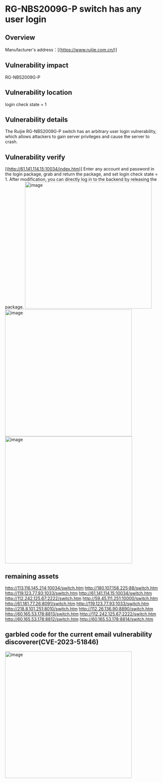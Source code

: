 # RG-NBS2009G-P switch has any user login

## Overview
Manufacturer's address：[(https://www.ruijie.com.cn/)]
## Vulnerability impact
RG-NBS2009G-P
## Vulnerability location
login check state = 1
## Vulnerability details
The Ruijie RG-NBS2009G-P switch has an arbitrary user login vulnerability, which allows attackers to gain server privileges and cause the server to crash.
## Vulnerability verify
[(http://61.141.114.15:10034/index.htm)]
Enter any account and password in the login package, grab and return the package, and set login check state = 1. After modification, you can directly log in to the backend by releasing the package.
<img width="415" alt="image" src="https://github.com/zty-1995/RG-NBS2009G-P-switch/assets/154293428/3b5a0bd1-a3a1-409c-aafa-f1e44257bca8">
<img width="415" alt="image" src="https://github.com/zty-1995/RG-NBS2009G-P-switch/assets/154293428/cff04fd3-40d0-4b16-ae41-98225501c432">
<img width="416" alt="image" src="https://github.com/zty-1995/RG-NBS2009G-P-switch/assets/154293428/5b0ab660-d01c-4c1d-b5a3-5018d30996ea">
## remaining assets
http://113.116.145.214:10034/switch.htm
http://180.107.158.225:88/switch.htm
http://119.123.77.93:1033/switch.htm
http://61.141.114.15:10034/switch.htm
http://112.242.125.67:2222/switch.htm
http://59.45.111.251:10000/switch.htm
http://61.181.77.26:8091/switch.htm
http://119.123.77.93:1033/switch.htm
http://218.8.101.251:8010/switch.htm
http://112.26.136.90:8890/switch.htm
http://60.165.53.178:8813/switch.htm
http://112.242.125.67:2222/switch.htm
http://60.165.53.178:8812/switch.htm
http://60.165.53.178:8814/switch.htm

## garbled code for the current email vulnerability discoverer(CVE-2023-51846)
<img width="415" alt="image" src="https://github.com/zty-1995/RG-NBS2009G-P-switch/assets/154293428/2d81baa3-d4ed-4f89-944e-9fe4652ddcea">


